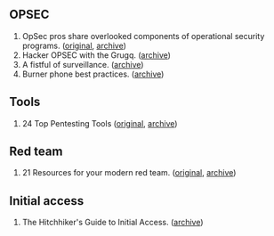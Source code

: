 ## OPSEC

1. OpSec pros share overlooked components of operational security programs. ([original](https://digitalguardian.com/blog/overlooked-components-of-opsec-programs), [archive](https://archive.is/HXv1i))
2. Hacker OPSEC with the Grugq. ([archive](https://archive.is/kRz1X))
3. A fistful of surveillance. ([archive](https://archive.is/A0Cid))
4. Burner phone best practices. ([archive](https://archive.is/MvESW))

## Tools

1. 24 Top Pentesting Tools ([original](https://www.varonis.com/blog/penetration-testing-tools/), [archive](https://archive.is/bGb38))

## Red team

1. 21 Resources for your modern red team. ([original](https://techbeacon.com/security/modern-red-teaming-21-resources-your-security-team), [archive](https://archive.is/k4RZU))

## Initial access

1. The Hitchhiker's Guide to Initial Access. ([archive](https://archive.is/7NXhG))

